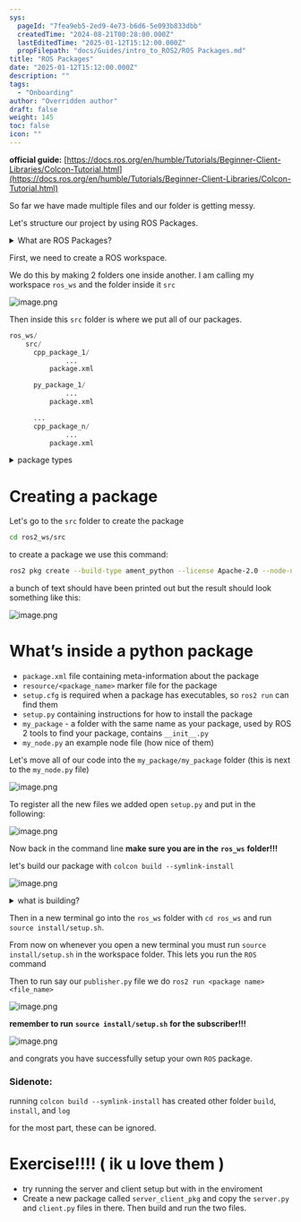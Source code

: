 ```yaml
---
sys:
  pageId: "7fea9eb5-2ed9-4e73-b6d6-5e093b833dbb"
  createdTime: "2024-08-21T00:28:00.000Z"
  lastEditedTime: "2025-01-12T15:12:00.000Z"
  propFilepath: "docs/Guides/intro_to_ROS2/ROS Packages.md"
title: "ROS Packages"
date: "2025-01-12T15:12:00.000Z"
description: ""
tags:
  - "Onboarding"
author: "Overridden author"
draft: false
weight: 145
toc: false
icon: ""
---
```


**official guide:** [https://docs.ros.org/en/humble/Tutorials/Beginner-Client-Libraries/Colcon-Tutorial.html](https://docs.ros.org/en/humble/Tutorials/Beginner-Client-Libraries/Colcon-Tutorial.html)

So far we have made multiple files and our folder is getting messy.

Let's structure our project by using ROS Packages.

<details>

<summary>What are ROS Packages?</summary>

ROS Packages are, as the name implies, packages of code that are highly sharable between ROS developers.

They consist of a folder, `package.xml` file, and source code

```python
      cpp_package_1/
		      ... imagine much code files here ..
          package.xml
```

</details>

First, we need to create a ROS workspace.

We do this by making 2 folders one inside another. I am calling my workspace `ros_ws` and the folder inside it `src`

![image.png](https://prod-files-secure.s3.us-west-2.amazonaws.com/d518164a-d88e-44d1-a4ee-3adb3bd8bce0/70706947-fd18-4537-a67b-e12946812d31/image.png?X-Amz-Algorithm=AWS4-HMAC-SHA256&X-Amz-Content-Sha256=UNSIGNED-PAYLOAD&X-Amz-Credential=ASIAZI2LB466X5VI3GVF%2F20250516%2Fus-west-2%2Fs3%2Faws4_request&X-Amz-Date=20250516T150838Z&X-Amz-Expires=3600&X-Amz-Security-Token=IQoJb3JpZ2luX2VjEI%2F%2F%2F%2F%2F%2F%2F%2F%2F%2F%2FwEaCXVzLXdlc3QtMiJIMEYCIQCTTY3OR%2FIBaW01sTV7W8TXlUcjibcOMEpErGDU1rrvxwIhAJYVg0YTvPA0eV8%2FGpNbNIpRUsp1Ocb%2BkVBR3KiG7BdBKv8DCEgQABoMNjM3NDIzMTgzODA1IgwYuwsX8A8kMikKaC8q3ANp4Hq88DDcBNOnSNKeHNfFgCNhJ2bDBxctS%2BSX1tMhGIZnlQPzj%2BEi07UzLD86WttsbcpUpmcTaCTMcSfUsI5LeE79oeFIWDjJFXVchAHtetXBNW0hVQ1Pi5r%2FfpAWgJvdzx%2FfX5GvwE%2BcNHyHO2SzU2Y36zNDRXz2cDCVzZ62vLTpmpuhKTMdTHROsYHF4ngdowcfvcGRQ4a3S6z8FeyIjPKx%2F8XYQi40dmZtkyy9G7nTonkWVtFsS8TshsIkzSeIL68zNeWf%2B3z40zaJerAZSour89H8YDN%2Btw9p4emPmuV0XWFwhuH1jZOVavRdQsxHLM2F4PHYK5ued%2BHPT2h%2FpvW9beHEchet%2BDuJzxqotRX2tZmcNvwVDWeJSBjpOXFbPUTtwqLG4lot9FQGibIFRCGEj3r9sM6wuDqAI261vv8erb0SMgu81b4tLyHTwAyS1%2F3S5a4dkqQTGvKVClp5aE6NNJg6WsPMQMebt8525sJnpS%2Fw%2F64LTB%2F2Oldt%2FRn9lp2SVi8LEAeaOXkIbPMsXA2GKJtXDuuTCeHzOWv7pl6v6M0wlcuuxc5FKtLO4WprsTgiBxXNGGZl5C65tKdYGLjNxyy3citQiO2Hro3dvzV45J9W1g36HLW8BTClm53BBjqkAeF%2BJf0WS7J%2FrxOIZkZ%2Feqf7eKtNr9ydJ%2BDULPW3tgHq0nTAUDmfBupDWfYLrAwmhIkC8ckORnXjfgScaJYZUasFQkCke01GsIibXqhzYHVkGh1D9vDCfrgHOu2VxEDcg5FDYGYSmLZ0EmJMuVMXc568WgH1peVYuU1xQZK6I%2FmD2xw0XphzKTrZKNOl0WV64lUKSo2QVa1gICf8lh1DtPLErVp4&X-Amz-Signature=b30351b9a2b71a81c594bbb0cfc242f3c5abf2e2412ce9902137ee2c5ac51bde&X-Amz-SignedHeaders=host&x-id=GetObject)

Then inside this `src` folder is where we put all of our packages.

```python
ros_ws/
    src/
      cpp_package_1/
		      ...
          package.xml

      py_package_1/
		      ...
          package.xml

      ...
      cpp_package_n/
		      ...
          package.xml

```

<details>

<summary>package types</summary>

packages can be either `C++` or python.

the intern file structure is different for each but for this guide we will stick to creating python packages

</details>

# Creating a package

Let's go to the `src` folder to create the package

```bash
cd ros2_ws/src
```

to create a package we use this command:

```bash
ros2 pkg create --build-type ament_python --license Apache-2.0 --node-name my_node my_package
```

a bunch of text should have been printed out but the result should look something like this:

![image.png](https://prod-files-secure.s3.us-west-2.amazonaws.com/d518164a-d88e-44d1-a4ee-3adb3bd8bce0/e6cf1e3f-8512-4a3e-b131-079f800bf3e8/image.png?X-Amz-Algorithm=AWS4-HMAC-SHA256&X-Amz-Content-Sha256=UNSIGNED-PAYLOAD&X-Amz-Credential=ASIAZI2LB466X5VI3GVF%2F20250516%2Fus-west-2%2Fs3%2Faws4_request&X-Amz-Date=20250516T150838Z&X-Amz-Expires=3600&X-Amz-Security-Token=IQoJb3JpZ2luX2VjEI%2F%2F%2F%2F%2F%2F%2F%2F%2F%2F%2FwEaCXVzLXdlc3QtMiJIMEYCIQCTTY3OR%2FIBaW01sTV7W8TXlUcjibcOMEpErGDU1rrvxwIhAJYVg0YTvPA0eV8%2FGpNbNIpRUsp1Ocb%2BkVBR3KiG7BdBKv8DCEgQABoMNjM3NDIzMTgzODA1IgwYuwsX8A8kMikKaC8q3ANp4Hq88DDcBNOnSNKeHNfFgCNhJ2bDBxctS%2BSX1tMhGIZnlQPzj%2BEi07UzLD86WttsbcpUpmcTaCTMcSfUsI5LeE79oeFIWDjJFXVchAHtetXBNW0hVQ1Pi5r%2FfpAWgJvdzx%2FfX5GvwE%2BcNHyHO2SzU2Y36zNDRXz2cDCVzZ62vLTpmpuhKTMdTHROsYHF4ngdowcfvcGRQ4a3S6z8FeyIjPKx%2F8XYQi40dmZtkyy9G7nTonkWVtFsS8TshsIkzSeIL68zNeWf%2B3z40zaJerAZSour89H8YDN%2Btw9p4emPmuV0XWFwhuH1jZOVavRdQsxHLM2F4PHYK5ued%2BHPT2h%2FpvW9beHEchet%2BDuJzxqotRX2tZmcNvwVDWeJSBjpOXFbPUTtwqLG4lot9FQGibIFRCGEj3r9sM6wuDqAI261vv8erb0SMgu81b4tLyHTwAyS1%2F3S5a4dkqQTGvKVClp5aE6NNJg6WsPMQMebt8525sJnpS%2Fw%2F64LTB%2F2Oldt%2FRn9lp2SVi8LEAeaOXkIbPMsXA2GKJtXDuuTCeHzOWv7pl6v6M0wlcuuxc5FKtLO4WprsTgiBxXNGGZl5C65tKdYGLjNxyy3citQiO2Hro3dvzV45J9W1g36HLW8BTClm53BBjqkAeF%2BJf0WS7J%2FrxOIZkZ%2Feqf7eKtNr9ydJ%2BDULPW3tgHq0nTAUDmfBupDWfYLrAwmhIkC8ckORnXjfgScaJYZUasFQkCke01GsIibXqhzYHVkGh1D9vDCfrgHOu2VxEDcg5FDYGYSmLZ0EmJMuVMXc568WgH1peVYuU1xQZK6I%2FmD2xw0XphzKTrZKNOl0WV64lUKSo2QVa1gICf8lh1DtPLErVp4&X-Amz-Signature=e7b0c30e579e7cf8e64244a2720c91e4714041105d03797831016fff4abd7cba&X-Amz-SignedHeaders=host&x-id=GetObject)

# What’s inside a python package

- `package.xml` file containing meta-information about the package
- `resource/<package_name>` marker file for the package
- `setup.cfg` is required when a package has executables, so `ros2 run` can find them
- `setup.py` containing instructions for how to install the package
- `my_package` - a folder with the same name as your package, used by ROS 2 tools to find your package, contains `__init__.py`
- `my_node.py` an example node file (how nice of them)

Let's move all of our code into the `my_package/my_package` folder (this is next to the `my_node.py` file)

![image.png](https://prod-files-secure.s3.us-west-2.amazonaws.com/d518164a-d88e-44d1-a4ee-3adb3bd8bce0/9ce58f11-0da9-4d3e-b86d-506a9685d378/image.png?X-Amz-Algorithm=AWS4-HMAC-SHA256&X-Amz-Content-Sha256=UNSIGNED-PAYLOAD&X-Amz-Credential=ASIAZI2LB466X5VI3GVF%2F20250516%2Fus-west-2%2Fs3%2Faws4_request&X-Amz-Date=20250516T150838Z&X-Amz-Expires=3600&X-Amz-Security-Token=IQoJb3JpZ2luX2VjEI%2F%2F%2F%2F%2F%2F%2F%2F%2F%2F%2FwEaCXVzLXdlc3QtMiJIMEYCIQCTTY3OR%2FIBaW01sTV7W8TXlUcjibcOMEpErGDU1rrvxwIhAJYVg0YTvPA0eV8%2FGpNbNIpRUsp1Ocb%2BkVBR3KiG7BdBKv8DCEgQABoMNjM3NDIzMTgzODA1IgwYuwsX8A8kMikKaC8q3ANp4Hq88DDcBNOnSNKeHNfFgCNhJ2bDBxctS%2BSX1tMhGIZnlQPzj%2BEi07UzLD86WttsbcpUpmcTaCTMcSfUsI5LeE79oeFIWDjJFXVchAHtetXBNW0hVQ1Pi5r%2FfpAWgJvdzx%2FfX5GvwE%2BcNHyHO2SzU2Y36zNDRXz2cDCVzZ62vLTpmpuhKTMdTHROsYHF4ngdowcfvcGRQ4a3S6z8FeyIjPKx%2F8XYQi40dmZtkyy9G7nTonkWVtFsS8TshsIkzSeIL68zNeWf%2B3z40zaJerAZSour89H8YDN%2Btw9p4emPmuV0XWFwhuH1jZOVavRdQsxHLM2F4PHYK5ued%2BHPT2h%2FpvW9beHEchet%2BDuJzxqotRX2tZmcNvwVDWeJSBjpOXFbPUTtwqLG4lot9FQGibIFRCGEj3r9sM6wuDqAI261vv8erb0SMgu81b4tLyHTwAyS1%2F3S5a4dkqQTGvKVClp5aE6NNJg6WsPMQMebt8525sJnpS%2Fw%2F64LTB%2F2Oldt%2FRn9lp2SVi8LEAeaOXkIbPMsXA2GKJtXDuuTCeHzOWv7pl6v6M0wlcuuxc5FKtLO4WprsTgiBxXNGGZl5C65tKdYGLjNxyy3citQiO2Hro3dvzV45J9W1g36HLW8BTClm53BBjqkAeF%2BJf0WS7J%2FrxOIZkZ%2Feqf7eKtNr9ydJ%2BDULPW3tgHq0nTAUDmfBupDWfYLrAwmhIkC8ckORnXjfgScaJYZUasFQkCke01GsIibXqhzYHVkGh1D9vDCfrgHOu2VxEDcg5FDYGYSmLZ0EmJMuVMXc568WgH1peVYuU1xQZK6I%2FmD2xw0XphzKTrZKNOl0WV64lUKSo2QVa1gICf8lh1DtPLErVp4&X-Amz-Signature=63f6fdff42ba83e12269b58f2dfce742a08468f144203419b9cd114c7750dcbf&X-Amz-SignedHeaders=host&x-id=GetObject)

To register all the new files we added open `setup.py` and put in the following:

![image.png](https://prod-files-secure.s3.us-west-2.amazonaws.com/d518164a-d88e-44d1-a4ee-3adb3bd8bce0/1cd7c262-4cae-4496-9d75-c178537d24a2/image.png?X-Amz-Algorithm=AWS4-HMAC-SHA256&X-Amz-Content-Sha256=UNSIGNED-PAYLOAD&X-Amz-Credential=ASIAZI2LB466X5VI3GVF%2F20250516%2Fus-west-2%2Fs3%2Faws4_request&X-Amz-Date=20250516T150838Z&X-Amz-Expires=3600&X-Amz-Security-Token=IQoJb3JpZ2luX2VjEI%2F%2F%2F%2F%2F%2F%2F%2F%2F%2F%2FwEaCXVzLXdlc3QtMiJIMEYCIQCTTY3OR%2FIBaW01sTV7W8TXlUcjibcOMEpErGDU1rrvxwIhAJYVg0YTvPA0eV8%2FGpNbNIpRUsp1Ocb%2BkVBR3KiG7BdBKv8DCEgQABoMNjM3NDIzMTgzODA1IgwYuwsX8A8kMikKaC8q3ANp4Hq88DDcBNOnSNKeHNfFgCNhJ2bDBxctS%2BSX1tMhGIZnlQPzj%2BEi07UzLD86WttsbcpUpmcTaCTMcSfUsI5LeE79oeFIWDjJFXVchAHtetXBNW0hVQ1Pi5r%2FfpAWgJvdzx%2FfX5GvwE%2BcNHyHO2SzU2Y36zNDRXz2cDCVzZ62vLTpmpuhKTMdTHROsYHF4ngdowcfvcGRQ4a3S6z8FeyIjPKx%2F8XYQi40dmZtkyy9G7nTonkWVtFsS8TshsIkzSeIL68zNeWf%2B3z40zaJerAZSour89H8YDN%2Btw9p4emPmuV0XWFwhuH1jZOVavRdQsxHLM2F4PHYK5ued%2BHPT2h%2FpvW9beHEchet%2BDuJzxqotRX2tZmcNvwVDWeJSBjpOXFbPUTtwqLG4lot9FQGibIFRCGEj3r9sM6wuDqAI261vv8erb0SMgu81b4tLyHTwAyS1%2F3S5a4dkqQTGvKVClp5aE6NNJg6WsPMQMebt8525sJnpS%2Fw%2F64LTB%2F2Oldt%2FRn9lp2SVi8LEAeaOXkIbPMsXA2GKJtXDuuTCeHzOWv7pl6v6M0wlcuuxc5FKtLO4WprsTgiBxXNGGZl5C65tKdYGLjNxyy3citQiO2Hro3dvzV45J9W1g36HLW8BTClm53BBjqkAeF%2BJf0WS7J%2FrxOIZkZ%2Feqf7eKtNr9ydJ%2BDULPW3tgHq0nTAUDmfBupDWfYLrAwmhIkC8ckORnXjfgScaJYZUasFQkCke01GsIibXqhzYHVkGh1D9vDCfrgHOu2VxEDcg5FDYGYSmLZ0EmJMuVMXc568WgH1peVYuU1xQZK6I%2FmD2xw0XphzKTrZKNOl0WV64lUKSo2QVa1gICf8lh1DtPLErVp4&X-Amz-Signature=731f2e7ae7c404e5f40e698c38ac689a4b3c1385e6cd15edb65d5bdbbb3f0126&X-Amz-SignedHeaders=host&x-id=GetObject)

Now back in the command line **make sure you are in the** **`ros_ws`** **folder!!!**

let's build our package with `colcon build --symlink-install`

![image.png](https://prod-files-secure.s3.us-west-2.amazonaws.com/d518164a-d88e-44d1-a4ee-3adb3bd8bce0/2f2a0d27-b173-48fd-b189-5f5c0ce65619/image.png?X-Amz-Algorithm=AWS4-HMAC-SHA256&X-Amz-Content-Sha256=UNSIGNED-PAYLOAD&X-Amz-Credential=ASIAZI2LB466X5VI3GVF%2F20250516%2Fus-west-2%2Fs3%2Faws4_request&X-Amz-Date=20250516T150838Z&X-Amz-Expires=3600&X-Amz-Security-Token=IQoJb3JpZ2luX2VjEI%2F%2F%2F%2F%2F%2F%2F%2F%2F%2F%2FwEaCXVzLXdlc3QtMiJIMEYCIQCTTY3OR%2FIBaW01sTV7W8TXlUcjibcOMEpErGDU1rrvxwIhAJYVg0YTvPA0eV8%2FGpNbNIpRUsp1Ocb%2BkVBR3KiG7BdBKv8DCEgQABoMNjM3NDIzMTgzODA1IgwYuwsX8A8kMikKaC8q3ANp4Hq88DDcBNOnSNKeHNfFgCNhJ2bDBxctS%2BSX1tMhGIZnlQPzj%2BEi07UzLD86WttsbcpUpmcTaCTMcSfUsI5LeE79oeFIWDjJFXVchAHtetXBNW0hVQ1Pi5r%2FfpAWgJvdzx%2FfX5GvwE%2BcNHyHO2SzU2Y36zNDRXz2cDCVzZ62vLTpmpuhKTMdTHROsYHF4ngdowcfvcGRQ4a3S6z8FeyIjPKx%2F8XYQi40dmZtkyy9G7nTonkWVtFsS8TshsIkzSeIL68zNeWf%2B3z40zaJerAZSour89H8YDN%2Btw9p4emPmuV0XWFwhuH1jZOVavRdQsxHLM2F4PHYK5ued%2BHPT2h%2FpvW9beHEchet%2BDuJzxqotRX2tZmcNvwVDWeJSBjpOXFbPUTtwqLG4lot9FQGibIFRCGEj3r9sM6wuDqAI261vv8erb0SMgu81b4tLyHTwAyS1%2F3S5a4dkqQTGvKVClp5aE6NNJg6WsPMQMebt8525sJnpS%2Fw%2F64LTB%2F2Oldt%2FRn9lp2SVi8LEAeaOXkIbPMsXA2GKJtXDuuTCeHzOWv7pl6v6M0wlcuuxc5FKtLO4WprsTgiBxXNGGZl5C65tKdYGLjNxyy3citQiO2Hro3dvzV45J9W1g36HLW8BTClm53BBjqkAeF%2BJf0WS7J%2FrxOIZkZ%2Feqf7eKtNr9ydJ%2BDULPW3tgHq0nTAUDmfBupDWfYLrAwmhIkC8ckORnXjfgScaJYZUasFQkCke01GsIibXqhzYHVkGh1D9vDCfrgHOu2VxEDcg5FDYGYSmLZ0EmJMuVMXc568WgH1peVYuU1xQZK6I%2FmD2xw0XphzKTrZKNOl0WV64lUKSo2QVa1gICf8lh1DtPLErVp4&X-Amz-Signature=26cb14ddb509956659da157363bdcdac6797446ddbb0f6a30d1ec734f58c649b&X-Amz-SignedHeaders=host&x-id=GetObject)

<details>

<summary>what is building?</summary>

if you are a CS major at Rose-Hulman you will learn the answer to this in CSSE132

but TLDR; is it combines all the code files into one program that can be run easily 

</details>

Then in a new terminal go into the `ros_ws` folder with `cd ros_ws` and run `source install/setup.sh`. 

From now on whenever you open a new terminal you must run `source install/setup.sh` in the workspace folder. This lets you run the `ROS` command

Then to run say our `publisher.py` file we do `ros2 run <package name> <file_name>`

![image.png](https://prod-files-secure.s3.us-west-2.amazonaws.com/d518164a-d88e-44d1-a4ee-3adb3bd8bce0/4f4b1219-3a44-4632-aa0a-ce3471699f59/image.png?X-Amz-Algorithm=AWS4-HMAC-SHA256&X-Amz-Content-Sha256=UNSIGNED-PAYLOAD&X-Amz-Credential=ASIAZI2LB466X5VI3GVF%2F20250516%2Fus-west-2%2Fs3%2Faws4_request&X-Amz-Date=20250516T150838Z&X-Amz-Expires=3600&X-Amz-Security-Token=IQoJb3JpZ2luX2VjEI%2F%2F%2F%2F%2F%2F%2F%2F%2F%2F%2FwEaCXVzLXdlc3QtMiJIMEYCIQCTTY3OR%2FIBaW01sTV7W8TXlUcjibcOMEpErGDU1rrvxwIhAJYVg0YTvPA0eV8%2FGpNbNIpRUsp1Ocb%2BkVBR3KiG7BdBKv8DCEgQABoMNjM3NDIzMTgzODA1IgwYuwsX8A8kMikKaC8q3ANp4Hq88DDcBNOnSNKeHNfFgCNhJ2bDBxctS%2BSX1tMhGIZnlQPzj%2BEi07UzLD86WttsbcpUpmcTaCTMcSfUsI5LeE79oeFIWDjJFXVchAHtetXBNW0hVQ1Pi5r%2FfpAWgJvdzx%2FfX5GvwE%2BcNHyHO2SzU2Y36zNDRXz2cDCVzZ62vLTpmpuhKTMdTHROsYHF4ngdowcfvcGRQ4a3S6z8FeyIjPKx%2F8XYQi40dmZtkyy9G7nTonkWVtFsS8TshsIkzSeIL68zNeWf%2B3z40zaJerAZSour89H8YDN%2Btw9p4emPmuV0XWFwhuH1jZOVavRdQsxHLM2F4PHYK5ued%2BHPT2h%2FpvW9beHEchet%2BDuJzxqotRX2tZmcNvwVDWeJSBjpOXFbPUTtwqLG4lot9FQGibIFRCGEj3r9sM6wuDqAI261vv8erb0SMgu81b4tLyHTwAyS1%2F3S5a4dkqQTGvKVClp5aE6NNJg6WsPMQMebt8525sJnpS%2Fw%2F64LTB%2F2Oldt%2FRn9lp2SVi8LEAeaOXkIbPMsXA2GKJtXDuuTCeHzOWv7pl6v6M0wlcuuxc5FKtLO4WprsTgiBxXNGGZl5C65tKdYGLjNxyy3citQiO2Hro3dvzV45J9W1g36HLW8BTClm53BBjqkAeF%2BJf0WS7J%2FrxOIZkZ%2Feqf7eKtNr9ydJ%2BDULPW3tgHq0nTAUDmfBupDWfYLrAwmhIkC8ckORnXjfgScaJYZUasFQkCke01GsIibXqhzYHVkGh1D9vDCfrgHOu2VxEDcg5FDYGYSmLZ0EmJMuVMXc568WgH1peVYuU1xQZK6I%2FmD2xw0XphzKTrZKNOl0WV64lUKSo2QVa1gICf8lh1DtPLErVp4&X-Amz-Signature=73e266c76f0afcf6c05de250a29e54229160726815084a2db72a5f8864b3b769&X-Amz-SignedHeaders=host&x-id=GetObject)

**remember to run** **`source install/setup.sh`** **for the subscriber!!!**

![image.png](https://prod-files-secure.s3.us-west-2.amazonaws.com/d518164a-d88e-44d1-a4ee-3adb3bd8bce0/02121119-dad4-49ec-8356-c956108b4243/image.png?X-Amz-Algorithm=AWS4-HMAC-SHA256&X-Amz-Content-Sha256=UNSIGNED-PAYLOAD&X-Amz-Credential=ASIAZI2LB466X5VI3GVF%2F20250516%2Fus-west-2%2Fs3%2Faws4_request&X-Amz-Date=20250516T150838Z&X-Amz-Expires=3600&X-Amz-Security-Token=IQoJb3JpZ2luX2VjEI%2F%2F%2F%2F%2F%2F%2F%2F%2F%2F%2FwEaCXVzLXdlc3QtMiJIMEYCIQCTTY3OR%2FIBaW01sTV7W8TXlUcjibcOMEpErGDU1rrvxwIhAJYVg0YTvPA0eV8%2FGpNbNIpRUsp1Ocb%2BkVBR3KiG7BdBKv8DCEgQABoMNjM3NDIzMTgzODA1IgwYuwsX8A8kMikKaC8q3ANp4Hq88DDcBNOnSNKeHNfFgCNhJ2bDBxctS%2BSX1tMhGIZnlQPzj%2BEi07UzLD86WttsbcpUpmcTaCTMcSfUsI5LeE79oeFIWDjJFXVchAHtetXBNW0hVQ1Pi5r%2FfpAWgJvdzx%2FfX5GvwE%2BcNHyHO2SzU2Y36zNDRXz2cDCVzZ62vLTpmpuhKTMdTHROsYHF4ngdowcfvcGRQ4a3S6z8FeyIjPKx%2F8XYQi40dmZtkyy9G7nTonkWVtFsS8TshsIkzSeIL68zNeWf%2B3z40zaJerAZSour89H8YDN%2Btw9p4emPmuV0XWFwhuH1jZOVavRdQsxHLM2F4PHYK5ued%2BHPT2h%2FpvW9beHEchet%2BDuJzxqotRX2tZmcNvwVDWeJSBjpOXFbPUTtwqLG4lot9FQGibIFRCGEj3r9sM6wuDqAI261vv8erb0SMgu81b4tLyHTwAyS1%2F3S5a4dkqQTGvKVClp5aE6NNJg6WsPMQMebt8525sJnpS%2Fw%2F64LTB%2F2Oldt%2FRn9lp2SVi8LEAeaOXkIbPMsXA2GKJtXDuuTCeHzOWv7pl6v6M0wlcuuxc5FKtLO4WprsTgiBxXNGGZl5C65tKdYGLjNxyy3citQiO2Hro3dvzV45J9W1g36HLW8BTClm53BBjqkAeF%2BJf0WS7J%2FrxOIZkZ%2Feqf7eKtNr9ydJ%2BDULPW3tgHq0nTAUDmfBupDWfYLrAwmhIkC8ckORnXjfgScaJYZUasFQkCke01GsIibXqhzYHVkGh1D9vDCfrgHOu2VxEDcg5FDYGYSmLZ0EmJMuVMXc568WgH1peVYuU1xQZK6I%2FmD2xw0XphzKTrZKNOl0WV64lUKSo2QVa1gICf8lh1DtPLErVp4&X-Amz-Signature=2834980b868fce8192436732557493b31cd7cc29eec24844fdf508a142644f1f&X-Amz-SignedHeaders=host&x-id=GetObject)

and congrats you have successfully setup your own `ROS` package.

### Sidenote:

running `colcon build --symlink-install` has created other folder `build`, `install`, and `log`

for the most part, these can be ignored.

# Exercise!!!! ( ik u love them )

- try running the server and client setup but with in the enviroment
- Create a new package called `server_client_pkg` and copy the `server.py` and `client.py` files in there. Then build and run the two files.
